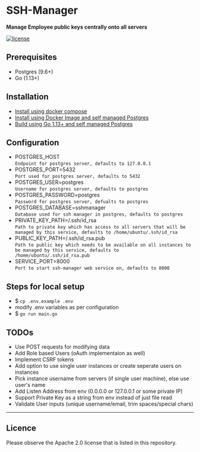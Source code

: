 # SSH-Manager
**Manage Employee public keys centrally onto all servers**

[![license](https://img.shields.io/badge/License-Apache%202.0-blue.svg)](https://github.com/PytorchLightning/pytorch-lightning/blob/master/LICENSE)

## Prerequisites
- Postgres (9.6+)
- Go (1.13+)

## Installation
- [Install using docker compose](https://github.com/gradeup/ssh-manager/blob/master/docs/installation-docker-compose.md)
- [Install using Docker Image and self managed Postgres](https://github.com/gradeup/ssh-manager/blob/master/docs/installation-docker-compose.md)
- [Build using Go 1.13+ and self managed Postgres](https://github.com/gradeup/ssh-manager/blob/master/docs/installation-docker-compose.md)

## Configuration
- POSTGRES_HOST<br>
  `Endpoint for postgres server, defaults to 127.0.0.1`
- POSTGRES_PORT=5432<br>
  `Port used for postgres server, defaults to 5432`
- POSTGRES_USER=postgres<br>
  `Username for postgres server, defaults to postgres`
- POSTGRES_PASSWORD=postgres<br>
  `Password for postgres server, defualts to postgres`
- POSTGRES_DATABASE=sshmanager<br>
  `Database used for ssh manager in postgres, defaults to postgres`
- PRIVATE_KEY_PATH=/.ssh/id_rsa<br>
  `Path to private key which has access to all servers that will be managed by this service, defaults to /home/ubuntu/.ssh/id_rsa`
- PUBLIC_KEY_PATH=/.ssh/id_rsa.pub<br>
  `Path to public key which needs to be available on all instances to be managed by this service, defaults to /home/ubuntu/.ssh/id_rsa.pub`
- SERVICE_PORT=8000<br>
  `Port to start ssh-manager web service on, defaults to 8000`

## Steps for local setup
- $ `cp .env.example .env`
- modify .env variables as per configuration
- $ `go run main.go`

## TODOs
- Use POST requests for modifying data
- Add Role based Users (oAuth implementaion as well)
- Implement CSRF tokens
- Add option to use single user instances or create seperate users on instances
- Pick instance username from servers (if single user machine), else use user's name
- Add Listen Address from env (0.0.0.0 or 127.0.0.1 or some private IP)
- Support Private Key as a string from env instead of just file read
- Validate User inputs (unique username/email, trim spaces/special chars)

---

## Licence

Please observe the Apache 2.0 license that is listed in this repository.